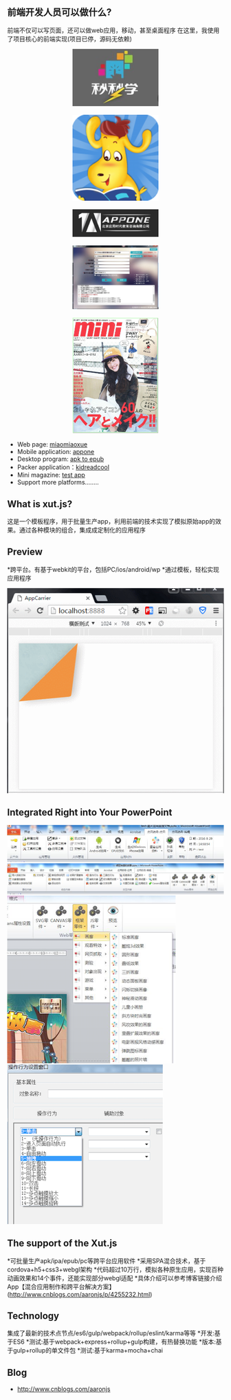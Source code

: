 前端开发人员可以做什么?
-----------------------------------

前端不仅可以写页面，还可以做web应用，移动，甚至桌面程序
在这里，我使用了项目核心的前端实现(项目已停，源码无依赖)


<p align="center">
  <a href="http://www.miaomiaoxue.com">
    <img width="200px" src="https://github.com/JsAaron/res/blob/master/mmx.png">
  </a>
  <br><br>
  <a href="http://www.kidreadcool.com/">
    <img width="200px" src="https://github.com/JsAaron/res/blob/master/duku.png">
  </a>
  <br><br>
  <a href="http://www.appone.cn/">
    <img width="200px" src="https://github.com/JsAaron/res/blob/master/app.png">
  </a>
  <br><br>
  <a href="http://www.cnblogs.com/aaronjs/p/4912316.html">
    <img width="200px" src="https://github.com/JsAaron/res/blob/master/tool.png">
  </a>
  <br><br>
  <a href="http://www.docooldigest.com">
    <img width="200px" src="https://github.com/JsAaron/res/blob/master/mini.png">
  </a>
</p>

* Web page: [miaomiaoxue](http://www.miaomiaoxue.com/)
* Mobile application: [appone](http://www.appone.cn/)
* Desktop program: [apk to epub](http://www.cnblogs.com/aaronjs/p/4912316.html)
* Packer application：[kidreadcool](http://www.kidreadcool.com/)
* Mini magazine: [test app](http://www.docooldigest.com)
* Support more platforms........


What is xut.js?
-----------------------------------
这是一个模板程序，用于批量生产app，利用前端的技术实现了模拟原始app的效果。通过各种模块的组合，集成成定制化的应用程序

Preview
-----------------------------------
*跨平台。有基于webkit的平台，包括PC/ios/android/wp
*通过模板，轻松实现应用程序


![](https://github.com/JsAaron/res/blob/master/horizontal.gif)

Integrated Right into Your PowerPoint
-----------------------------------
![PowerPoint](https://github.com/JsAaron/res/blob/master/ppt1.jpg)
![PowerPoint](https://github.com/JsAaron/res/blob/master/ppt2.jpg)
![PowerPoint](https://github.com/JsAaron/res/blob/master/ppt4.jpg)
![PowerPoint](https://github.com/JsAaron/res/blob/master/ppt3.jpg)

The support of the Xut.js
-----------------------------------
*可批量生产apk/ipa/epub/pc等跨平台应用软件
*采用SPA混合技术，基于cordova+h5+css3+webgl架构
*代码超过10万行，模拟各种原生应用，实现百种动画效果和14个事件，还能实现部分webgl适配
*具体介绍可以参考博客链接介绍App【混合应用制作和跨平台解决方案】(http://www.cnblogs.com/aaronjs/p/4255232.html)


Technology
-----------------------------------
集成了最新的技术点节点/es6/gulp/webpack/rollup/eslint/karma等等
*开发:基于ES6
*测试:基于webpack+express+rollup+gulp构建，有热替换功能
*版本:基于gulp+rollup的单文件包
*测试:基于karma+mocha+chai

Blog
-----------------------------------
* http://www.cnblogs.com/aaronjs
